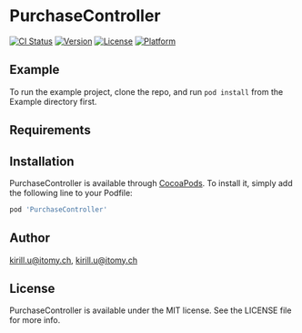 # PurchaseController

[![CI Status](https://img.shields.io/travis/kirill.u@itomy.ch/PurchaseController.svg?style=flat)](https://travis-ci.org/kirill.u@itomy.ch/PurchaseController)
[![Version](https://img.shields.io/cocoapods/v/PurchaseController.svg?style=flat)](https://cocoapods.org/pods/PurchaseController)
[![License](https://img.shields.io/cocoapods/l/PurchaseController.svg?style=flat)](https://cocoapods.org/pods/PurchaseController)
[![Platform](https://img.shields.io/cocoapods/p/PurchaseController.svg?style=flat)](https://cocoapods.org/pods/PurchaseController)

## Example

To run the example project, clone the repo, and run `pod install` from the Example directory first.

## Requirements

## Installation

PurchaseController is available through [CocoaPods](https://cocoapods.org). To install
it, simply add the following line to your Podfile:

```ruby
pod 'PurchaseController'
```

## Author

kirill.u@itomy.ch, kirill.u@itomy.ch

## License

PurchaseController is available under the MIT license. See the LICENSE file for more info.
